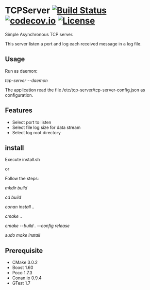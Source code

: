 # TCPServer [![Build Status](https://travis-ci.org/uilianries/TCPServer.svg?branch=master)](https://travis-ci.org/uilianries/TCPServer) [![codecov.io](https://codecov.io/github/uilianries/TCPServer/coverage.svg?branch=master)](https://codecov.io/github/uilianries/TCPServer=master) [![License](http://img.shields.io/:license-mit-blue.svg)](http://doge.mit-license.org)

Simple Asynchronous TCP server.

This server listen a port and log each received message in a log file.

## Usage
Run as daemon:

_tcp-server --daemon_

The application read the file /etc/tcp-server/tcp-server-config.json as
 configuration.

## Features
- Select port to listen
- Select file log size for data stream
- Select log root directory

## install

Execute install.sh

or

Follow the steps:

_mkdir build_

_cd build_

_conan install .._

_cmake .._

_cmake --build . --config release_

_sudo make install_


## Prerequisite
- CMake 3.0.2
- Boost 1.60
- Poco 1.7.3
- Conan.io 0.9.4
- GTest 1.7
